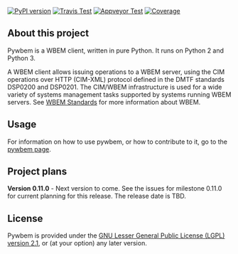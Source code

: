 
[![PyPI version](https://img.shields.io/pypi/v/pywbem.svg?style=plastic&label=PyPI%20version)](https://pypi.python.org/pypi/pywbem)
[![Travis Test](https://img.shields.io/travis/pywbem/pywbem/master.svg?style=plastic&label=Travis%20Test)](https://travis-ci.org/pywbem/pywbem/branches)
[![Appveyor Test](https://img.shields.io/appveyor/ci/andy-maier/pywbem.svg?style=plastic&label=Appveyor%20Test)](https://ci.appveyor.com/project/andy-maier/pywbem)
[![Coverage](https://img.shields.io/coveralls/pywbem/pywbem.svg?style=plastic&label=Coverage)](https://coveralls.io/r/pywbem/pywbem?branch=master)

About this project
------------------

Pywbem is a WBEM client, written in pure Python. It runs on Python 2 and
Python 3.

A WBEM client allows issuing operations to a WBEM server, using the CIM
operations over HTTP (CIM-XML) protocol defined in the DMTF standards DSP0200
and DSP0201. The CIM/WBEM infrastructure is used for a wide variety of systems
management tasks supported by systems running WBEM servers. See
[WBEM Standards](http://www.dmtf.org/standards/wbem) for more information about
WBEM.

Usage
-----

For information on how to use pywbem, or how to contribute to it, go to the
[pywbem page](http://pywbem.github.io/pywbem/).

Project plans
-------------

**Version 0.11.0** - Next version to come. See the issues for milestone 0.11.0
for current planning for this release. The release date is TBD.

License
-------

Pywbem is provided under the
[GNU Lesser General Public License (LGPL) version 2.1](src/pywbem/LICENSE.txt),
or (at your option) any later version.
